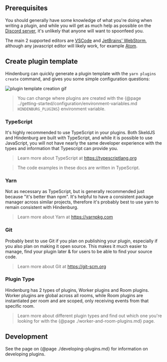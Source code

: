 ## Prerequisites
You should generally have some knowledge of what you're doing when writing a plugin, and while you will get as much help as possible on the [Discord server](https://discord.gg/8ewNJYmYAU), it's unlikely that anyone will want to spoonfeed you.

The main 2 supported editors are [VSCode](https://code.visualstudio.com/) and [JetBrains' WebStorm](https://www.jetbrains.com/webstorm/), although any javascript editor will likely work, for example [Atom](https://atom.io/).

## Create plugin template
Hindenburg can quickly generate a plugin template with the `yarn plugins create` command, and gives you some simple configuration questions:

![plugin template creation gif](https://user-images.githubusercontent.com/60631511/144479766-bb8ff4fc-e922-4c00-93b5-364ab219beab.gif)

> You can change where plugins are created with the {@page ../getting-started/configuration/environment-variables.md `HINDENBURG_PLUGINS`} environment variable.

### TypeScript
It's highly recommended to use TypeScript in your plugins. Both SkeldJS and Hindenburg are built with TypeScript, and while it is possible to use JavaScript, you will not have nearly the same developer experience with the types and information that Typescript can provide you.

> Learn more about TypeScript at https://typescriptlang.org

> The code examples in these docs are written in TypeScript.

### Yarn
Not as necessary as TypeScript, but is generally recommended just because "it's better than npm". It's helpful to have a consistent package manager across similar projects, therefore it's probably best to use yarn to remain consistent with Hindenburg.

> Learn more about Yarn at https://yarnpkg.com

### Git
Probably best to use Git if you plan on publishing your plugin, especially if you also plan on making it open source. This makes it much easier to manage, find your plugin later & for users to be able to find your source code.

> Learn more about Git at https://git-scm.org

### Plugin Type
Hindenburg has 2 types of plugins, Worker plugins and Room plugins. Worker plugins are global across all rooms, while Room plugins are instantiated per room and are scoped, only receiving events from that specific room.

> Learn more about different plugin types and find out which one you're looking for with the {@page ./worker-and-room-plugins.md} page.

## Development
See the page on {@page ./developing-plugins.md} for information on developing plugins.
